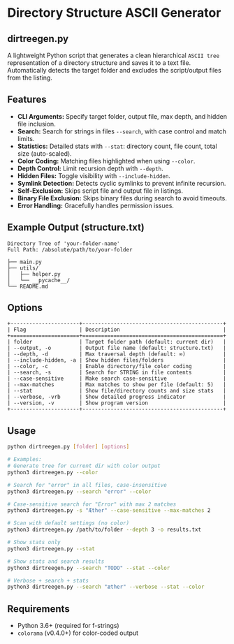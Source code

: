 # Directory Structure ASCII Generator 

## dirtreegen.py

A lightweight Python script that generates a clean hierarchical `ASCII tree` representation of a directory structure and saves it to a text file. Automatically detects the target folder and excludes the script/output files from the listing.

## Features

- **CLI Arguments:** Specify target folder, output file, max depth, and hidden file inclusion.
- **Search:** Search for strings in files `--search`, with case control and match limits.
- **Statistics:** Detailed stats with `--stat`: directory count, file count, total size (auto-scaled).
- **Color Coding:** Matching files highlighted when using `--color`.
- **Depth Control:** Limit recursion depth with `--depth`.
- **Hidden Files:** Toggle visibility with `--include-hidden`.
- **Symlink Detection:** Detects cyclic symlinks to prevent infinite recursion.
- **Self-Exclusion:** Skips script file and output file in listings.
- **Binary File Exclusion:** Skips binary files during search to avoid timeouts.
- **Error Handling:** Gracefully handles permission issues.

## Example Output (structure.txt)
```
Directory Tree of 'your-folder-name'
Full Path: /absolute/path/to/your-folder

├── main.py
├── utils/
│   ├── helper.py
│   └── __pycache__/
└── README.md
```
## Options
```
+----------------------+---------------------------------------------+
| Flag                 | Description                                 |
+======================+=============================================+
| folder               | Target folder path (default: current dir)   |
| --output, -o         | Output file name (default: structure.txt)   |
| --depth, -d          | Max traversal depth (default: ∞)            |
| --include-hidden, -a | Show hidden files/folders                   |
| --color, -c          | Enable directory/file color coding          |
| --search, -s         | Search for STRING in file contents          |
| --case-sensitive     | Make search case-sensitive                  |
| --max-matches        | Max matches to show per file (default: 5)   |
| --stat               | Show file/directory counts and size stats   |
| --verbose, -vrb      | Show detailed progress indicator            |
| --version, -v        | Show program version                        |
+----------------------+---------------------------------------------+
```
## Usage
```bash
python dirtreegen.py [folder] [options]

# Examples:
# Generate tree for current dir with color output
python3 dirtreegen.py --color

# Search for "error" in all files, case-insensitive
python3 dirtreegen.py --search "error" --color

# Case-sensitive search for "Error" with max 2 matches
python3 dirtreegen.py -s "Æther" --case-sensitive --max-matches 2

# Scan with default settings (no color)
python3 dirtreegen.py /path/to/folder --depth 3 -o results.txt

# Show stats only
python3 dirtreegen.py --stat

# Show stats and search results
python3 dirtreegen.py --search "TODO" --stat --color

# Verbose + search + stats
python3 dirtreegen.py --search "æther" --verbose --stat --color

```
## Requirements
- Python 3.6+ (required for f-strings)
- `colorama` (v0.4.0+) for color-coded output
